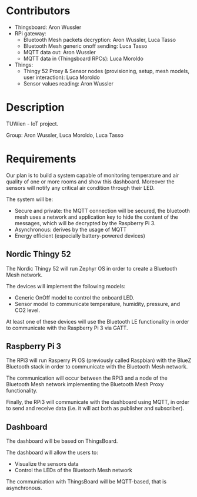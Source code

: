 # Contributors

- Thingsboard: Aron Wussler
- RPi gateway:
  - Bluetooth Mesh packets decryption: Aron Wussler, Luca Tasso
  - Bluetooth Mesh generic onoff sending: Luca Tasso
  - MQTT data out: Aron Wussler
  - MQTT data in (Thingsboard RPCs): Luca Moroldo 
- Things:
  - Thingy 52 Proxy & Sensor nodes (provisioning, setup, mesh models, user interaction): Luca Moroldo
  - Sensor values reading: Aron Wussler

# Description
TUWien - IoT project.

Group: Aron Wussler, Luca Moroldo, Luca Tasso

# Requirements
Our plan is to build a system capable of monitoring temperature and air quality of one or more rooms and show this dashboard.
Moreover the sensors will notify any critical air condition through their LED.

The system will be:
- Secure and private: the MQTT connection will be secured, the bluetooth mesh uses a network and application key to hide the content of the messages, which will be decrypted by the Raspberry Pi 3.
- Asynchronous: derives by the usage of MQTT
- Energy efficient (especially battery-powered devices)


## Nordic Thingy 52
The Nordic Thingy 52 will run Zephyr OS in order to create a Bluetooth Mesh network.

The devices will implement the following models:
- Generic OnOff model to control the onboard LED.
- Sensor model to communicate temperature, humidity, pressure, and CO2 level.

At least one of these devices will use the Bluetooth LE functionality in order to communicate with the Raspberry Pi 3 via GATT.

## Raspberry Pi 3

The RPi3 will run Rasperry Pi OS (previously called Raspbian) with the BlueZ Bluetooth stack in order to communicate with the Bluetooth Mesh network.

The communication will occur between the RPi3 and a node of the Bluetooth Mesh network implementing the Bluetooth Mesh Proxy functionality.

Finally, the RPi3 will communicate with the dashboard using MQTT, in order to send and receive data (i.e. it will act both as publisher and subscriber). 

## Dashboard
The dashboard will be based on ThingsBoard. 

The dashboard will allow the users to:
- Visualize the sensors data
- Control the LEDs of the Bluetooth Mesh network

The communication with ThingsBoard will be MQTT-based, that is asynchronous.
